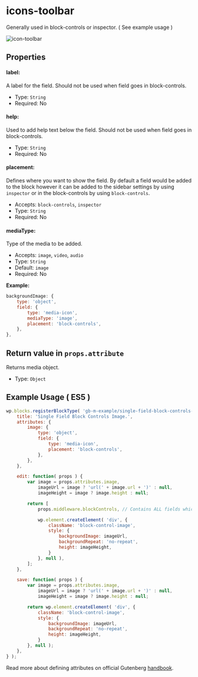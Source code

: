 # icons-toolbar

Generally used in block-controls or inspector.  ( See example usage )

![icon-toolbar](https://user-images.githubusercontent.com/6297436/39447333-0a0f2a6a-4cdf-11e8-842b-cb326aeb3cbc.png)



## Properties

#### label:

A label for the field. Should not be used when field goes in block-controls.

- Type: `String`
- Required: No

#### help:

Used to add help text below the field. Should not be used when field goes in block-controls.

- Type: `String`
- Required: No

#### placement:

Defines where you want to show the field. By default a field would be added to the block however it can be added to the sidebar settings by using `inspector` or in the block-controls by using `block-controls`.

- Accepts: `block-controls`, `inspector`
- Type: `String`
- Required: No

#### **mediaType:**

Type of the media to be added.

- Accepts: `image`, `video`, `audio`
- Type: `String`
- Default: `image`
- Required: No

**Example:**

```js
backgroundImage: {
	type: 'object',
	field: {
		type: 'media-icon',
		mediaType: 'image',
		placement: 'block-controls',
	},
},
```



## Return value in `props.attribute`

Returns media object.

- Type: `Object`

## Example Usage ( ES5 )

```js
wp.blocks.registerBlockType( 'gb-m-example/single-field-block-controls-image', {
	title: 'Single Field Block Controls Image.',
	attributes: {
		image: {
			type: 'object',
			field: {
				type: 'media-icon',
				placement: 'block-controls',
			},
		},
	},

	edit: function( props ) {
		var image = props.attributes.image,
			imageUrl = image ? 'url(' + image.url + ')' : null,
			imageHeight = image ? image.height : null;

		return [
			props.middleware.blockControls, // Contains ALL fields which has placement: 'block-controls'.

			wp.element.createElement( 'div', {
				className: 'block-control-image',
				style: {
					backgroundImage: imageUrl,
					backgroundRepeat: 'no-repeat',
					height: imageHeight,
				}
			}, null ),
		];
	},

	save: function( props ) {
		var image = props.attributes.image,
			imageUrl = image ? 'url(' + image.url + ')' : null,
			imageHeight = image ? image.height : null;

		return wp.element.createElement( 'div', {
			className: 'block-control-image',
			style: {
				backgroundImage: imageUrl,
				backgroundRepeat: 'no-repeat',
				height: imageHeight,
			}
		}, null );
	},
} );
```


Read more about defining attributes on official Gutenberg [handbook](https://wordpress.org/gutenberg/handbook/block-api/attributes/).
